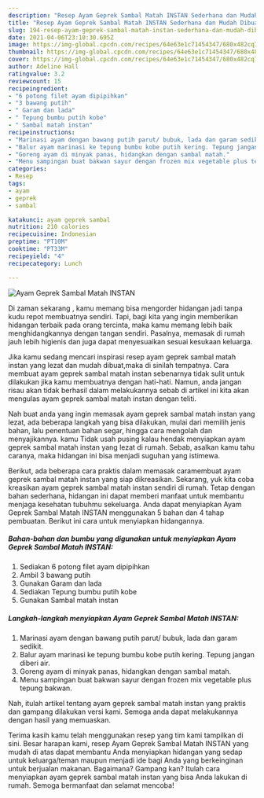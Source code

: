 ```yaml
---
description: "Resep Ayam Geprek Sambal Matah INSTAN Sederhana dan Mudah Dibuat"
title: "Resep Ayam Geprek Sambal Matah INSTAN Sederhana dan Mudah Dibuat"
slug: 194-resep-ayam-geprek-sambal-matah-instan-sederhana-dan-mudah-dibuat
date: 2021-04-06T23:10:30.695Z
image: https://img-global.cpcdn.com/recipes/64e63e1c71454347/680x482cq70/ayam-geprek-sambal-matah-instan-foto-resep-utama.jpg
thumbnail: https://img-global.cpcdn.com/recipes/64e63e1c71454347/680x482cq70/ayam-geprek-sambal-matah-instan-foto-resep-utama.jpg
cover: https://img-global.cpcdn.com/recipes/64e63e1c71454347/680x482cq70/ayam-geprek-sambal-matah-instan-foto-resep-utama.jpg
author: Adeline Hall
ratingvalue: 3.2
reviewcount: 15
recipeingredient:
- "6 potong filet ayam dipipihkan"
- "3 bawang putih"
- " Garam dan lada"
- " Tepung bumbu putih kobe"
- " Sambal matah instan"
recipeinstructions:
- "Marinasi ayam dengan bawang putih parut/ bubuk, lada dan garam sedikit."
- "Balur ayam marinasi ke tepung bumbu kobe putih kering. Tepung jangan diberi air."
- "Goreng ayam di minyak panas, hidangkan dengan sambal matah."
- "Menu sampingan buat bakwan sayur dengan frozen mix vegetable plus tepung bakwan."
categories:
- Resep
tags:
- ayam
- geprek
- sambal

katakunci: ayam geprek sambal 
nutrition: 210 calories
recipecuisine: Indonesian
preptime: "PT10M"
cooktime: "PT33M"
recipeyield: "4"
recipecategory: Lunch

---
```



![Ayam Geprek Sambal Matah INSTAN](https://img-global.cpcdn.com/recipes/64e63e1c71454347/680x482cq70/ayam-geprek-sambal-matah-instan-foto-resep-utama.jpg)

Di zaman  sekarang , kamu memang bisa mengorder hidangan jadi tanpa kudu repot membuatnya sendiri. Tapi, bagi kita yang ingin memberikan hidangan terbaik pada orang tercinta, maka kamu memang lebih baik menghidangkannya dengan tangan sendiri. Pasalnya, memasak di rumah jauh lebih higienis dan juga dapat menyesuaikan sesuai kesukaan keluarga.

Jika kamu sedang mencari inspirasi resep ayam geprek sambal matah instan yang lezat dan mudah dibuat,maka di sinilah tempatnya. Cara membuat ayam geprek sambal matah instan  sebenarnya tidak sulit untuk dilakukan jika kamu membuatnya dengan hati-hati. Namun, anda jangan risau akan tidak berhasil dalam melakukannya 
sebab di artikel ini kita akan mengulas ayam geprek sambal matah instan dengan teliti.  



Nah buat anda yang ingin memasak ayam geprek sambal matah instan yang lezat, ada beberapa langkah yang bisa dilakukan, mulai dari memilih jenis bahan, lalu penentuan bahan segar, hingga cara mengolah dan menyajikannya. kamu Tidak usah pusing kalau hendak menyiapkan ayam geprek sambal matah instan yang lezat di rumah. Sebab, asalkan kamu  tahu caranya, maka hidangan ini bisa menjadi suguhan yang istimewa.

Berikut, ada beberapa cara praktis  dalam memasak caramembuat ayam geprek sambal matah instan yang siap dikreasikan. Sekarang, yuk kita coba kreasikan ayam geprek sambal matah instan sendiri di rumah. Tetap dengan bahan sederhana, hidangan ini dapat memberi manfaat untuk membantu menjaga kesehatan tubuhmu sekeluarga. Anda dapat menyiapkan Ayam Geprek Sambal Matah INSTAN menggunakan 5 bahan dan 4 tahap pembuatan. Berikut ini cara untuk menyiapkan hidangannya.

<!--inarticleads1-->

##### Bahan-bahan dan bumbu yang digunakan untuk menyiapkan Ayam Geprek Sambal Matah INSTAN:

1. Sediakan 6 potong filet ayam dipipihkan
1. Ambil 3 bawang putih
1. Gunakan  Garam dan lada
1. Sediakan  Tepung bumbu putih kobe
1. Gunakan  Sambal matah instan




<!--inarticleads2-->

##### Langkah-langkah menyiapkan Ayam Geprek Sambal Matah INSTAN:

1. Marinasi ayam dengan bawang putih parut/ bubuk, lada dan garam sedikit.
1. Balur ayam marinasi ke tepung bumbu kobe putih kering. Tepung jangan diberi air.
1. Goreng ayam di minyak panas, hidangkan dengan sambal matah.
1. Menu sampingan buat bakwan sayur dengan frozen mix vegetable plus tepung bakwan.




Nah, itulah artikel tentang  ayam geprek sambal matah instan  yang praktis dan gampang dilakukan versi kami. Semoga anda dapat melakukannya dengan hasil yang memuaskan. 

Terima kasih kamu telah menggunakan resep yang tim kami tampilkan di sini. Besar harapan kami, resep  Ayam Geprek Sambal Matah INSTAN yang mudah di atas dapat membantu Anda menyiapkan hidangan yang sedap untuk keluarga/teman maupun menjadi ide bagi Anda yang berkeinginan untuk berjualan makanan. Bagaimana? Gampang kan? Itulah cara menyiapkan ayam geprek sambal matah instan yang bisa Anda lakukan di rumah. Semoga bermanfaat dan selamat mencoba!

